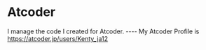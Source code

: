 # Atcoder
I manage the code I created for Atcoder.
--<It includes code for unresolved problems>--
My Atcoder Profile is  
<https://atcoder.jp/users/Kenty_ja12>
